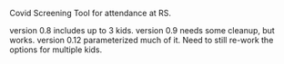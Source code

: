 Covid Screening Tool for attendance at RS. 

version 0.8 includes up to 3 kids. 
version 0.9 needs some cleanup, but works.
version 0.12 parameterized much of it. Need to still re-work the options for multiple kids.
